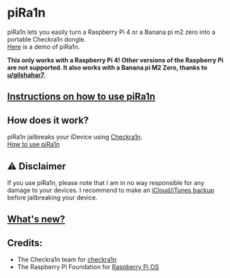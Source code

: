 # piRa1n
piRa1n lets you easily turn a Raspberry Pi 4 or a Banana pi m2 zero into a portable Checkra1n dongle.\
[Here](https://youtu.be/lqGb8SG-VII) is a demo of piRa1n.

**This only works with a Raspberry Pi 4! Other versions of the Raspberry Pi are not supported. It also works with a Banana pi M2 Zero, thanks to [u/gilshahar7](https://www.reddit.com/user/gilshahar7/).**

## [Instructions on how to use piRa1n](https://github.com/raspberryenvoie/piRa1n/wiki)

## How does it work?
piRa1n jailbreaks your iDevice using [Checkra1n](https://checkra.in/).\
[How to use piRa1n](https://github.com/raspberryenvoie/piRa1n/wiki/4.-How-to-use-piRa1n)

## ⚠️ Disclaimer
If you use piRa1n, please note that I am in no way responsible for any damage to your devices.
I recommend to make an [iCloud/iTunes backup](https://support.apple.com/en-us/HT203977) before jailbreaking your device.

## [What's new?](https://github.com/raspberryenvoie/piRa1n/blob/master/CHANGELOG.md)

## Credits:
- The Checkra1n team for [checkra1n](https://checkra.in)
- The Raspberry Pi Foundation for [Raspberry Pi OS](https://www.raspberrypi.org/downloads/raspbian/)
